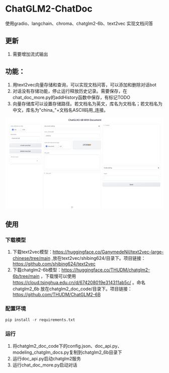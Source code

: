 # ChatGLM2-ChatDoc
使用gradio、langchain、chroma、chatglm2-6b、text2vec 实现文档问答
## 更新
1. 需要增加流式输出
## 功能：
1. 用text2vec向量存储和查询，可以实现文档问答，可以添加和删除对话bot
2. 对话没有存储功能，停止运行释放历史记录。需要保存，在chat_doc_more.py的addHistory函数中保存，有标记TODO
3. 向量存储库可以设置存储路径。若文档名为英文，库名为文档名；若文档名为中文，库名为"china_"+文档名ASCII码用_连接。
<img src="./image/demo.png" alt="demo" style="zoom:70%;" />

## 使用
### 下载模型
1. 下载text2vec模型：https://huggingface.co/GanymedeNil/text2vec-large-chinese/tree/main ,放在text2vec/shibing624/目录下。项目链接：https://github.com/shibing624/text2vec
2. 下载chatglm2-6b模型：https://huggingface.co/THUDM/chatglm2-6b/tree/main ，下载慢可以使用 https://cloud.tsinghua.edu.cn/d/674208019e314311ab5c/ 。命名 chatglm2_6b 放在chatglm2_doc_code/目录下。项目链接：https://github.com/THUDM/ChatGLM2-6B
### 配置环境

```python
pip install -r requirements.txt
```

### 运行
1. 将chatglm2_doc_code下的config.json、doc_api.py、modeling_chatglm_docs.py复制到chatglm2_6b目录下
2. 运行doc_api.py启动chatglm2服务
3. 运行chat_doc_more.py启动对话
